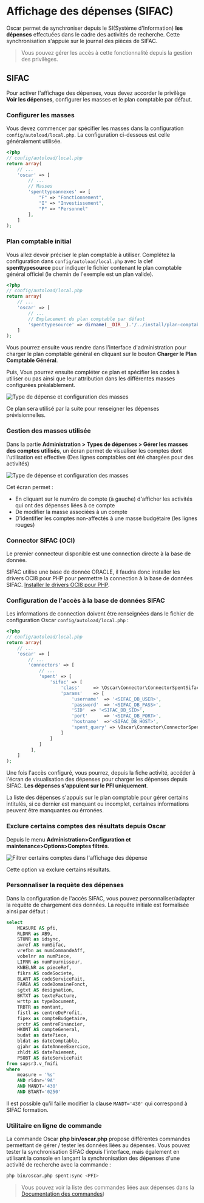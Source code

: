 # Affichage des dépenses (SIFAC)

Oscar permet de synchroniser depuis le SI(Système d'Information) **les dépenses** effectuées dans le cadre des activités de recherche. Cette synchronisation s'appuie sur le journal des pièces de SIFAC.

> Vous pouvez gérer les accès à cette fonctionnalité depuis la gestion des privilèges.

## SIFAC

Pour activer l'affichage des dépenses, vous devez accorder le privilège **Voir les dépenses**, configurer les masses et le plan comptable par défaut.


### Configurer les masses

Vous devez commencer par spécifier les masses dans la configuration `config/autoload/local.php`. La configuration ci-dessous est celle généralement utilisée.

```php
<?php
// config/autoload/local.php
return array(
    // ...
    'oscar' => [
        // ...
        // Masses
        'spenttypeannexes' => [
            "F" => "Fonctionnement",
            "I" => "Investissement",
            "P" => "Personnel"
        ],
    ]
);
```


### Plan comptable initial

Vous allez devoir préciser le plan comptable à utiliser. Complétez la configuration dans  `config/autoload/local.php` avec la clef **spenttypesource** pour indiquer le fichier contenant le plan comptable général officiel (le chemin de l'exemple est un plan valide).

```php
<?php
// config/autoload/local.php
return array(
    // ...
    'oscar' => [
        // ...
        // Emplacement du plan comptable par défaut
        'spenttypesource' => dirname(__DIR__).'/../install/plan-comptable.csv',
    ]
);
```

Vous pourrez ensuite vous rendre dans l'interface d'administration pour charger le plan comptable général en cliquant sur le bouton **Charger le Plan Comptable Général**.

Puis, Vous pourrez ensuite compléter ce plan et spécifier les codes à utiliser ou pas ainsi que leur attribution dans les différentes masses configurées préalablement. 

![Type de dépense et configuration des masses](../images/config-type-depenses.png)

Ce plan sera utilisé par la suite pour renseigner les dépenses prévisionnelles.

### Gestion des masses utilisée

Dans la partie **Administration > Types de dépenses > Gérer les masses des comptes utilisés**, un écran permet de visualiser les comptes dont l'utilisation est effective (Des lignes comptables ont été chargées pour des activités)

![Type de dépense et configuration des masses](../images/config-gestion-masses-utilisees.png)

Cet écran permet : 
 - En cliquant sur le numéro de compte (à gauche) d'afficher les activités qui ont des dépenses liées à ce compte
 - De modifier la masse associées à un compte
 - D'identifier les comptes non-affectés à une masse budgétaire (les lignes rouges)

### Connector SIFAC (OCI)

Le premier connecteur disponible est une connection directe à la base de donnée.

SIFAC utilise une base de donnée ORACLE, il faudra donc installer les drivers OCI8 pour PHP pour permettre la connection à la base de données SIFAC. [Installer le drivers OCI8 pour PHP](../install-oracle.md).


### Configuration de l'accès à la base de données SIFAC

Les informations de connection doivent être renseignées dans le fichier de configuration Oscar `config/autoload/local.php` : 

```php
<?php
// config/autoload/local.php
return array(
    // ...
    'oscar' => [
        // ...
        'connectors' => [
            // ...
            'spent' => [
                'sifac' => [
                    'class'     => \Oscar\Connector\ConnectorSpentSifacOCI::class,
                    'params'    => [
                        'username'  => '<SIFAC_DB_USER>',
                        'password'  => '<SIFAC_DB_PASS>',
                        'SID'  => '<SIFAC_DB_SID>',
                        'port'      => '<SIFAC_DB_PORT>',
                        'hostname'  =>'<SIFAC_DB_HOST>',
                        'spent_query' => \Oscar\Connector\ConnectorSpentSifacOCI::SPENT_QUERY
                    ]
                ]
            ]
         ],
    ]
);
```

Une fois l'accès configuré, vous pourrez, depuis la fiche activité, accéder à l'écran de visualisation des dépenses pour charger les dépenses depuis SIFAC. **Les dépenses s'appuient sur le PFI uniquement**.

La liste des dépenses s'appuis sur le plan comptable pour gérer certains intitulés, si ce dernier est manquant ou incomplet, certaines informations peuvent être manquantes ou érronées.

### Exclure certains comptes des résultats depuis Oscar

Depuis le menu **Administration>Configuration et maintenance>Options>Comptes filtrés**.

![Filtrer certains comptes dans l'affichage des dépense](../images/depenses-filtres-comptes.png)

Cette option va exclure certains résultats.

### Personnaliser la requète des dépenses

Dans la configuration de l'accès SIFAC, vous pouvez personnaliser/adapter la requète de chargement des données. La requête initiale est formalisée ainsi par défaut : 

```sql
select  
    MEASURE AS pfi,  
    RLDNR as AB9, 
    STUNR as idsync,  
    awref AS numSifac, 
    vrefbn as numCommandeAff, 
    vobelnr as numPiece, 
    LIFNR as numFournisseur, 
    KNBELNR as pieceRef, 
    fikrs AS codeSociete, 
    BLART AS codeServiceFait, 
    FAREA AS codeDomaineFonct, 
    sgtxt AS designation, 
    BKTXT as texteFacture, 
    wrttp as typeDocument, 
    TRBTR as montant, 
    fistl as centreDeProfit, 
    fipex as compteBudgetaire, 
    prctr AS centreFinancier, 
    HKONT AS compteGeneral, 
    budat as datePiece, 
    bldat as dateComptable, 
    gjahr as dateAnneeExercice, 
    zhldt AS datePaiement,  
    PSOBT AS dateServiceFait 
from sapsr3.v_fmifi 
where 
    measure = '%s' 
    AND rldnr='9A' 
    AND MANDT='430' 
    AND BTART='0250'
```

Il est possible qu'il faille modifier la clause `MANDT='430'` qui correspond à SIFAC formation.

### Utilitaire en ligne de commande

La commande Oscar **php bin/oscar.php** propose différentes commandes permettant de gérer / tester les données lièes au dépenses. Vous pouvez tester la synchronisation SIFAC depuis l'interface, mais également en utilisant la console en lançant la synchronisation des dépenses d'une activité de recherche avec la commande : 

```bash
php bin/oscar.php spent:sync <PFI>
```

> Vous pouvez voir la liste des commandes liées aux dépenses dans la [Documentation des commandes](../commands/liste_des_commandes.md))
